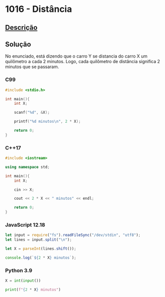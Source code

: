 # 1016 - Distância

## [Descrição](https://www.beecrowd.com.br/judge/pt/problems/view/1016)

## Solução

No enunciado, está dizendo que o carro Y se distancia do carro X um quilômetro a cada 2 minutos. Logo, cada quilômetro de distância significa 2 minutos que se passaram.

### C99

```c
#include <stdio.h>

int main(){
    int X;

    scanf("%d", &X);

    printf("%d minutos\n", 2 * X);

    return 0;
}
```

### C++17

```cpp
#include <iostream>

using namespace std;

int main(){
    int X;

    cin >> X;

    cout << 2 * X << " minutos" << endl;

    return 0;
}
```

### JavaScript 12.18

```javascript
let input = require("fs").readFileSync("/dev/stdin", "utf8");
let lines = input.split("\n");

let X = parseInt(lines.shift());

console.log(`${2 * X} minutos`);
```

### Python 3.9

```python
X = int(input())

print(f"{2 * X} minutos")
```